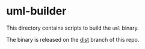 # uml-builder

This directory contains scripts to build the `uml` binary.

The binary is released on the [dist](https://github.com/moul/travis-docker/tree/dist) branch of this repo.
